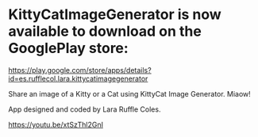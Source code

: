 # KittyCatImageGenerator is now available to download on the GooglePlay store:

https://play.google.com/store/apps/details?id=es.rufflecol.lara.kittycatimagegenerator

Share an image of a Kitty or a Cat using KittyCat Image Generator. Miaow!

App designed and coded by Lara Ruffle Coles.

https://youtu.be/xtSzThl2GnI
